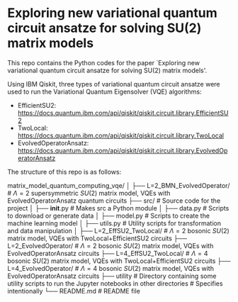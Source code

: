 # Exploring new variational quantum circuit ansatze for solving SU(2) matrix models

This repo contains the Python codes for the paper `Exploring new variational quantum circuit ansatze for solving SU(2) matrix models'.

Using IBM Qiskit, three types of variational quantum circuit ansatze were used to run the Variational Quantum Eigensolver (VQE) algorithms:
- EfficientSU2: https://docs.quantum.ibm.com/api/qiskit/qiskit.circuit.library.EfficientSU2
- TwoLocal: https://docs.quantum.ibm.com/api/qiskit/qiskit.circuit.library.TwoLocal
- EvolvedOperatorAnsatz: https://docs.quantum.ibm.com/api/qiskit/qiskit.circuit.library.EvolvedOperatorAnsatz

The structure of this repo is as follows:

matrix_model_quantum_computing_vqe/
│
├── L=2_BMN_EvolvedOperator/  # $\Lambda=2$ supersymmetric $SU(2)$ matrix model, VQEs with EvolvedOperatorAnsatz quantum circuits
├── src/                    # Source code for the project
│   ├── __init__.py         # Makes src a Python module
│   ├── data.py             # Scripts to download or generate data
│   ├── model.py            # Scripts to create the machine learning model
│   ├── utils.py            # Utility scripts for transformation and data manipulation
│
├── L=2_EffSU2_TwoLocal/     # $\Lambda=2$ bosonic $SU(2)$ matrix model, VQEs with TwoLocal+EfficientSU2 circuits
├── L=2_EvolvedOperator/     # $\Lambda=2$ bosonic $SU(2)$ matrix model, VQEs with EvolvedOperatorAnsatz circuits
├── L=4_EffSU2_TwoLocal/     # $\Lambda=4$ bosonic $SU(2)$ matrix model, VQEs with TwoLocal+EfficientSU2 circuits
├── L=4_EvolvedOperator/      # $\Lambda=4$ bosonic $SU(2)$ matrix model, VQEs with EvolvedOperatorAnsatz circuits
├── utility        # Directory containing some utility scripts to run the Jupyter notebooks in other directories              # Specifies intentionally 
└── README.md               # README file
